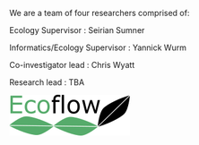 
We are a team of four researchers comprised of:

Ecology Supervisor             : Seirian Sumner

Informatics/Ecology Supervisor : Yannick Wurm

Co-investigator lead           : Chris Wyatt

Research lead                  : TBA


![logo](./img/text4245-6-7-4-2.png)


